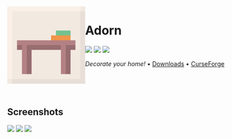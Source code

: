 <img src="icon.png" align="left" width="180px"/>

# Adorn

![](https://img.shields.io/github/license/Juuxel/Adorn.svg) ![](https://img.shields.io/github/release/Juuxel/Adorn.svg) ![](https://img.shields.io/badge/minecraft-1.14-blueviolet.svg)

*Decorate your home!* • [Downloads](https://github.com/Juuxel/Adorn/releases) • [CurseForge](https://minecraft.curseforge.com/projects/adorn)

<p>&nbsp;</p><p>&nbsp;</p>

## Screenshots
![](https://i.imgur.com/tQbDWVY.jpg)
![](https://i.imgur.com/lUifqTY.png)
![](https://i.imgur.com/owM5tUa.png)
